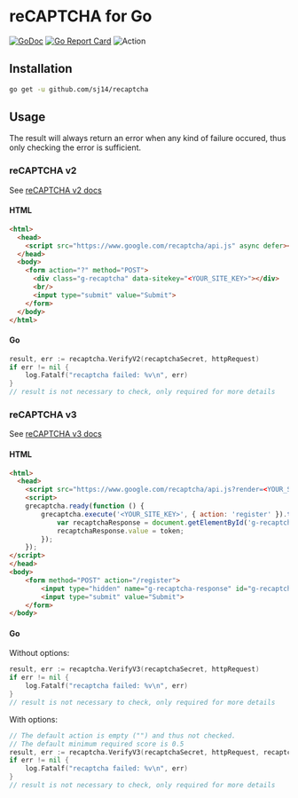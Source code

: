 # reCAPTCHA for Go

[![GoDoc](https://godoc.org/github.com/sj14/recaptcha?status.png)](https://pkg.go.dev/github.com/sj14/recaptcha?tab=doc)
[![Go Report Card](https://goreportcard.com/badge/github.com/sj14/recaptcha)](https://goreportcard.com/report/github.com/sj14/recaptcha)
![Action](https://github.com/sj14/recaptcha/workflows/Go/badge.svg)

## Installation

```bash
go get -u github.com/sj14/recaptcha
```

## Usage

The result will always return an error when any kind of failure occured, thus only checking the error is sufficient.

### reCAPTCHA v2

See [reCAPTCHA v2 docs](https://developers.google.com/recaptcha/docs/display)

#### HTML

```html
<html>
  <head>
    <script src="https://www.google.com/recaptcha/api.js" async defer></script>
  </head>
  <body>
    <form action="?" method="POST">
      <div class="g-recaptcha" data-sitekey="<YOUR_SITE_KEY>"></div>
      <br/>
      <input type="submit" value="Submit">
    </form>
  </body>
</html>
```

#### Go

```go
result, err := recaptcha.VerifyV2(recaptchaSecret, httpRequest)
if err != nil {
    log.Fatalf("recaptcha failed: %v\n", err)
}
// result is not necessary to check, only required for more details
```

### reCAPTCHA v3

See [reCAPTCHA v3 docs](https://developers.google.com/recaptcha/docs/v3)

#### HTML

```html
<html>
  <head>
    <script src="https://www.google.com/recaptcha/api.js?render=<YOUR_SITE_KEY>"></script>
    <script>
    grecaptcha.ready(function () {
        grecaptcha.execute('<YOUR_SITE_KEY>', { action: 'register' }).then(function (token) {
            var recaptchaResponse = document.getElementById('g-recaptcha-response');
            recaptchaResponse.value = token;
        });
    });
</script>
</head>
<body>
    <form method="POST" action="/register">
        <input type="hidden" name="g-recaptcha-response" id="g-recaptcha-response">
        <input type="submit" value="Submit">
    </form>
</body>

```

#### Go

Without options:

```go
result, err := recaptcha.VerifyV3(recaptchaSecret, httpRequest)
if err != nil {
    log.Fatalf("recaptcha failed: %v\n", err)
}
// result is not necessary to check, only required for more details
```

With options:

```go
// The default action is empty ("") and thus not checked.
// The default minimum required score is 0.5
result, err := recaptcha.VerifyV3(recaptchaSecret, httpRequest, recaptcha.Action("register"), recaptcha.MinScore(0.7))
if err != nil {
    log.Fatalf("recaptcha failed: %v\n", err)
}
// result is not necessary to check, only required for more details
```
